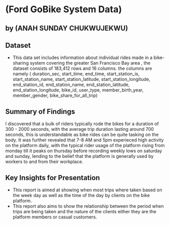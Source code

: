 # (Ford GoBike System Data)
## by (ANAH SUNDAY CHUKWUJEKWU)


## Dataset

- This data set includes information about individual rides made in a bike-sharing system covering the greater San Francisco Bay area , the dataset consists of 183,412 rows and 16 columns. the columns are namely ( duration_sec, start_time, end_time, start_station_is, start_station_name, start_station_latitude, start_station_longitude, end_station_id, end_station_name, end_station_latitude, end_station_longitude, bike_id, user_type, member_birth_year, member_gender, bike_share_for_all_trip)

## Summary of Findings

 I discovered that a bulk of riders typically rode the bikes for a duration of 300 - 2000 seconds, with the average trip duration lasting around 700 seconds, this is understandable as bike rides can be quite tasking on the body.
 It was further revealed that 7-8 AM and 5pm experieced high activity on the platform daily, with the typical rider usage of the platform rising from monday till it peaks on thursday before recording weekly lows on saturday and sunday, lending to the belief that the platform is generally used by workers to and from their workplace.

## Key Insights for Presentation

- This report is aimed at showing when most trips where taken based on the week day as well as the time of the day by clients on the bike platform.
- This report also aims to show the relationship between the period when trips are being taken and the nature of the clients either they are the platform members or casual customers.
